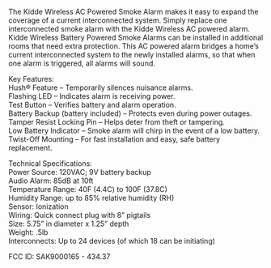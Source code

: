The Kidde Wireless AC Powered Smoke Alarm makes it easy to expand the coverage of a current interconnected system. 
Simply replace one interconnected smoke alarm with the Kidde Wireless AC powered alarm. 
Kidde Wireless Battery Powered Smoke Alarms can be installed in additional rooms that need extra protection. 
This AC powered alarm bridges a home’s current interconnected system to the newly installed alarms, 
so that when one alarm is triggered, all alarms will sound.

Key Features:
<br />  Hush® Feature – Temporarily silences nuisance alarms. 
<br />  Flashing LED – Indicates alarm is receiving power.
<br />  Test Button – Verifies battery and alarm operation.
<br />  Battery Backup (battery included) – Protects even during power outages.
<br />  Tamper Resist Locking Pin – Helps deter from theft or tampering.
<br />  Low Battery Indicator – Smoke alarm will chirp in the event of a low battery.
<br />  Twist-Off Mounting – For fast installation and easy, safe battery replacement.
    
Technical Specifications:
<br />  Power Source:	120VAC; 9V battery backup
<br />  Audio Alarm:	85dB at 10ft
<br />  Temperature Range:	40F (4.4C) to 100F (37.8C)
<br />  Humidity Range:	up to 85% relative humidity (RH)
<br />  Sensor:	Ionization
<br />  Wiring:	Quick connect plug with 8” pigtails
<br />  Size:	5.75” in diameter x 1.25” depth
<br />  Weight:	.5lb
<br />  Interconnects:	Up to 24 devices (of which 18 can be initiating)    
    
FCC ID:  SAK9000165  -  434.37    
